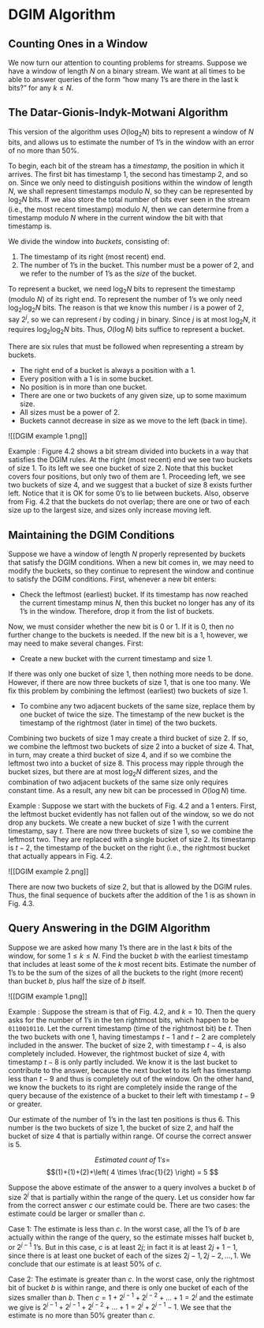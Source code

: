 # DGIM Algorithm

## Counting Ones in a Window

We now turn our attention to counting problems for streams. Suppose we have a window of length $N$ on a binary stream. We want at all times to be able to answer queries of the form “how many 1’s are there in the last k bits?” for any $k \leq N$.

## The Datar-Gionis-Indyk-Motwani Algorithm

This version of the algorithm uses $O(\log_2 N)$ bits to represent a window of $N$ bits, and allows us to estimate the number of 1’s in the window with an error of no more than 50%.

To begin, each bit of the stream has a *timestamp*, the position in which it arrives. The first bit has timestamp 1, the second has timestamp 2, and so on. Since we only need to distinguish positions within the window of length $N$, we shall represent timestamps modulo $N$, so they can be represented by $\log_2 N$ bits. If we also store the total number of bits ever seen in the stream (i.e., the most recent timestamp) modulo $N$, then we can determine from a timestamp modulo $N$ where in the current window the bit with that timestamp is.

We divide the window into *buckets*, consisting of:
1. The timestamp of its right (most recent) end.
2. The number of 1’s in the bucket. This number must be a power of 2, and we refer to the number of 1’s as the *size* of the bucket.

To represent a bucket, we need $\log_2 N$ bits to represent the timestamp (modulo $N$) of its right end. To represent the number of 1’s we only need $\log_2 \log_2 N$ bits. The reason is that we know this number $i$ is a power of $2$, say $2^j$, so we can represent $i$ by coding $j$ in binary. Since $j$ is at most $\log_2 N$, it requires $\log_2 \log_2 N$ bits. Thus, $O(\log N)$ bits suffice to represent a bucket.

There are six rules that must be followed when representing a stream by buckets.
- The right end of a bucket is always a position with a 1.
- Every position with a 1 is in some bucket.
- No position is in more than one bucket.
- There are one or two buckets of any given size, up to some maximum size.
- All sizes must be a power of 2.
- Buckets cannot decrease in size as we move to the left (back in time).

![[DGIM example 1.png]]

Example : Figure 4.2 shows a bit stream divided into buckets in a way that satisfies the DGIM rules. At the right (most recent) end we see two buckets of size 1. To its left we see one bucket of size 2. Note that this bucket covers four positions, but only two of them are 1. Proceeding left, we see two buckets of size 4, and we suggest that a bucket of size 8 exists further left. Notice that it is OK for some 0’s to lie between buckets. Also, observe from Fig. 4.2 that the buckets do not overlap; there are one or two of each size up to the largest size, and sizes only increase moving left.

## Maintaining the DGIM Conditions

Suppose we have a window of length $N$ properly represented by buckets that satisfy the DGIM conditions. When a new bit comes in, we may need to modify the buckets, so they continue to represent the window and continue to satisfy the DGIM conditions. First, whenever a new bit enters:

- Check the leftmost (earliest) bucket. If its timestamp has now reached the current timestamp minus $N$, then this bucket no longer has any of its 1’s in the window. Therefore, drop it from the list of buckets.

Now, we must consider whether the new bit is 0 or 1. If it is 0, then no further change to the buckets is needed. If the new bit is a 1, however, we may need to make several changes. First:

- Create a new bucket with the current timestamp and size 1.

If there was only one bucket of size 1, then nothing more needs to be done. However, if there are now three buckets of size 1, that is one too many. We fix this problem by combining the leftmost (earliest) two buckets of size 1.

- To combine any two adjacent buckets of the same size, replace them by one bucket of twice the size. The timestamp of the new bucket is the timestamp of the rightmost (later in time) of the two buckets.

Combining two buckets of size 1 may create a third bucket of size 2. If so, we combine the leftmost two buckets of size 2 into a bucket of size 4. That, in turn, may create a third bucket of size 4, and if so we combine the leftmost two into a bucket of size 8. This process may ripple through the bucket sizes, but there are at most $\log_2 N$ different sizes, and the combination of two adjacent buckets of the same size only requires constant time. As a result, any new bit can be processed in $O(\log N)$ time.

Example : Suppose we start with the buckets of Fig. 4.2 and a 1 enters. First, the leftmost bucket evidently has not fallen out of the window, so we do not drop any buckets. We create a new bucket of size 1 with the current timestamp, say $t$. There are now three buckets of size 1, so we combine the leftmost two. They are replaced with a single bucket of size 2. Its timestamp is $t − 2$, the timestamp of the bucket on the right (i.e., the rightmost bucket that actually appears in Fig. 4.2.

![[DGIM example 2.png]]

There are now two buckets of size 2, but that is allowed by the DGIM rules. Thus, the final sequence of buckets after the addition of the 1 is as shown in Fig. 4.3.

## Query Answering in the DGIM Algorithm

Suppose we are asked how many 1’s there are in the last $k$ bits of the window, for some $1 \leq k \leq N$. Find the bucket $b$ with the earliest timestamp that includes at least some of the $k$ most recent bits. Estimate the number of 1’s to be the sum of the sizes of all the buckets to the right (more recent) than bucket $b$, plus half the size of $b$ itself.

![[DGIM example 1.png]]

Example : Suppose the stream is that of Fig. 4.2, and $k = 10$. Then the query asks for the number of 1’s in the ten rightmost bits, which happen to be `0110010110`. Let the current timestamp (time of the rightmost bit) be $t$. Then the two buckets with one 1, having timestamps $t − 1$ and $t − 2$ are completely included in the answer. The bucket of size 2, with timestamp $t − 4$, is also completely included. However, the rightmost bucket of size 4, with timestamp $t − 8$ is only partly included. We know it is the last bucket to contribute to the answer, because the next bucket to its left has timestamp less than $t − 9$ and thus is completely out of the window. On the other hand, we know the buckets to its right are completely inside the range of the query because of the existence of a bucket to their left with timestamp $t − 9$ or greater.

Our estimate of the number of 1’s in the last ten positions is thus 6. This number is the two buckets of size 1, the bucket of size 2, and half the bucket of size 4 that is partially within range. Of course the correct answer is 5.

$$ Estimated\;count\;of\;1's = $$
$$(1)+(1)+(2)+\left( 4 \times \frac{1}{2} \right) = 5 $$

Suppose the above estimate of the answer to a query involves a bucket $b$ of size $2^j$ that is partially within the range of the query. Let us consider how far from the correct answer $c$ our estimate could be. There are two cases: the estimate could be larger or smaller than $c$.

Case 1: The estimate is less than $c$. In the worst case, all the 1’s of $b$ are actually within the range of the query, so the estimate misses half bucket b, or $2^{j−1}$ 1’s. But in this case, $c$ is at least $2j$; in fact it is at least $2j+1 − 1$, since there is at least one bucket of each of the sizes $2j−1, 2j−2, . . . , 1$. We conclude that our estimate is at least 50% of $c$.

Case 2: The estimate is greater than $c$. In the worst case, only the rightmost bit of bucket $b$ is within range, and there is only one bucket of each of the sizes smaller than $b$. Then $c = 1 + 2^{j−1} + 2^{j−2} + ... + 1 = 2^j$ and the estimate we give is $2^{j−1} + 2^{j−1} + 2^{j−2} + ... + 1 = 2^j + 2^{j−1} − 1$. We see that the estimate is no more than 50% greater than $c$.